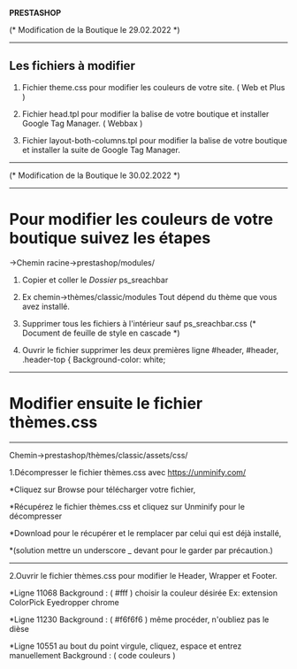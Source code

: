 __PRESTASHOP__


(* Modification de la Boutique le 29.02.2022 *)


-------------------------------------------------



## Les fichiers à modifier


1.  Fichier theme.css pour modifier les couleurs de votre site. ( Web et Plus )


2.  Fichier head.tpl pour modifier la balise <head> de votre boutique et installer Google Tag Manager. ( Webbax )


3.  Fichier layout-both-columns.tpl pour modifier la balise <body> de votre boutique et installer la suite de Google Tag Manager.


----------------------------------------------------


(* Modification de la Boutique le 30.02.2022 *)


-----------------------------------------------------


# Pour modifier les couleurs de votre boutique suivez les étapes 



->Chemin racine->prestashop/modules/


1.  Copier et coller le *Dossier* ps_sreachbar



2.  Ex chemin->thèmes/classic/modules
    Tout dépend du thème que vous avez installé.



3.  Supprimer tous les fichiers à l'intérieur sauf ps_sreachbar.css
    (* Document de feuille de style en cascade *)
    
    

4.  Ouvrir le fichier supprimer les deux premières ligne 
    #header, #header, .header-top {
    Background-color: white;
    
    
---------------------------------------------------------------

    
# Modifier ensuite le fichier thèmes.css
    
    
---------------------------------------------------------------------  


Chemin->prestashop/thèmes/classic/assets/css/


1.Décompresser le fichier thèmes.css avec https://unminify.com/


   *Cliquez sur Browse pour télécharger votre fichier,
   
   *Récupérez le fichier thèmes.css et cliquez sur Unminify pour le décompresser
   
   *Download pour le récupérer et le remplacer par celui qui est déjà installé,
   
   *(solution mettre un underscore _ devant pour le garder par précaution.)
   
   
   ------------------------------------------------------------------------------------------
   
   
2.Ouvrir le fichier thèmes.css pour modifier le Header, Wrapper et Footer.  


  *Ligne 11068 Background : ( #fff ) choisir la couleur désirée Ex: extension ColorPick Eyedropper chrome
  
  *Ligne 11230 Background : ( #f6f6f6 ) même procéder, n'oubliez pas le dièse
  
  *Ligne 10551 au bout du point virgule, cliquez, espace et entrez manuellement Background : ( code couleurs )
  
 
    
    
    
